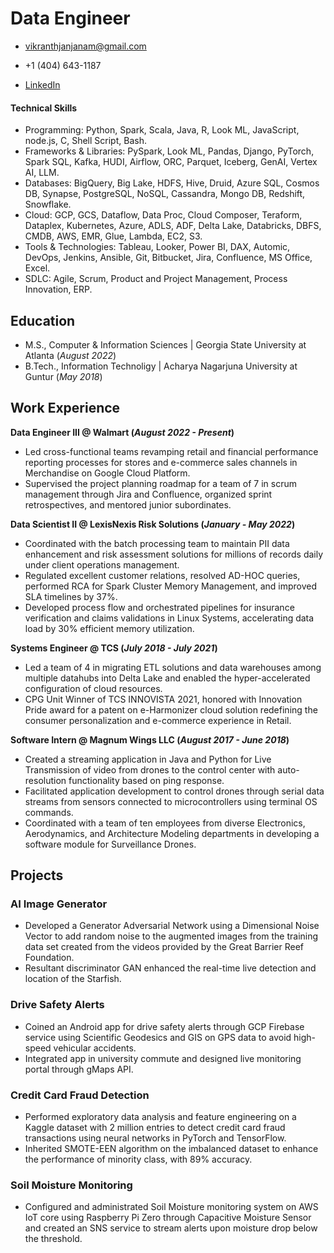 # Data Engineer

- vikranthjanjanam@gmail.com

- +1 (404) 643-1187

- [LinkedIn](https://www.linkedin.com/in/vikranthj)


#### Technical Skills

- Programming: Python, Spark, Scala, Java, R, Look ML, JavaScript, node.js, C, Shell Script, Bash.
- Frameworks & Libraries: PySpark, Look ML, Pandas, Django, PyTorch, Spark SQL, Kafka, HUDI, Airflow, ORC, Parquet, Iceberg, GenAI, Vertex AI, LLM.
- Databases: BigQuery, Big Lake, HDFS, Hive, Druid, Azure SQL, Cosmos DB, Synapse, PostgreSQL, NoSQL, Cassandra, Mongo DB, Redshift, Snowflake.
- Cloud: GCP, GCS, Dataflow, Data Proc, Cloud Composer, Teraform, Dataplex, Kubernetes, Azure, ADLS, ADF, Delta Lake, Databricks, DBFS, CMDB, AWS, EMR, Glue, Lambda, EC2, S3.
- Tools & Technologies: Tableau, Looker, Power BI, DAX, Automic, DevOps, Jenkins, Ansible, Git, Bitbucket, Jira, Confluence, MS Office, Excel.
- SDLC: Agile, Scrum, Product and Project Management, Process Innovation, ERP.

## Education
- M.S., Computer & Information Sciences | Georgia State University at Atlanta (_August 2022_)	 			        		
- B.Tech., Information Technoligy | Acharya Nagarjuna University at Guntur (_May 2018_)

## Work Experience

**Data Engineer III @ Walmart (_August 2022 - Present_)**

- Led cross-functional teams revamping retail and financial performance reporting processes for stores and e-commerce sales channels in Merchandise on Google Cloud Platform.
- Supervised the project planning roadmap for a team of 7 in scrum management through Jira and Confluence, organized sprint retrospectives, and mentored junior subordinates.

**Data Scientist II @ LexisNexis Risk Solutions (_January - May 2022_)**

- Coordinated with the batch processing team to maintain PII data enhancement and risk assessment solutions for millions of records daily under client operations management.
- Regulated excellent customer relations, resolved AD-HOC queries, performed RCA for Spark Cluster Memory Management, and improved SLA timelines by 37%.
- Developed process flow and orchestrated pipelines for insurance verification and claims validations in Linux Systems, accelerating data load by 30% efficient memory utilization.

**Systems Engineer @ TCS (_July 2018 - July 2021_)**

- Led a team of 4 in migrating ETL solutions and data warehouses among multiple datahubs into Delta Lake and enabled the hyper-accelerated configuration of cloud resources.
- CPG Unit Winner of TCS INNOVISTA 2021, honored with Innovation Pride award for a patent on e-Harmonizer cloud solution redefining the consumer personalization and e-commerce experience in Retail.


**Software Intern @ Magnum Wings LLC (_August 2017 - June 2018_)**

- Created a streaming application in Java and Python for Live Transmission of video from drones to the control center with auto-resolution functionality based on ping response.
- Facilitated application development to control drones through serial data streams from sensors connected to microcontrollers using terminal OS commands.
- Coordinated with a team of ten employees from diverse Electronics, Aerodynamics, and Architecture Modeling departments in developing a software module for Surveillance Drones.

## Projects

### AI Image Generator

- Developed a Generator Adversarial Network using a Dimensional Noise Vector to add random noise to the augmented images from the training data set created from the videos provided by the Great Barrier Reef Foundation.
- Resultant discriminator GAN enhanced the real-time live detection and location of the Starfish.

### Drive Safety Alerts

- Coined an Android app for drive safety alerts through GCP Firebase service using Scientific Geodesics and GIS on GPS data to avoid high-speed vehicular accidents.
- Integrated app in university commute and designed live monitoring portal through gMaps API.

### Credit Card Fraud Detection

- Performed exploratory data analysis and feature engineering on a Kaggle dataset with 2 million entries to detect credit card fraud transactions using neural networks in PyTorch and TensorFlow.
- Inherited SMOTE-EEN algorithm on the imbalanced dataset to enhance the performance of minority class, with 89% accuracy.

### Soil Moisture Monitoring

- Configured and administrated Soil Moisture monitoring system on AWS IoT core using Raspberry Pi Zero through Capacitive Moisture Sensor and created an SNS service to stream alerts upon moisture drop below the threshold.
